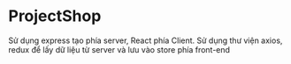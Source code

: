 # ProjectShop

Sử dụng express tạo phía server, React phía Client. Sử dụng thư viện axios, redux để lấy dữ liệu từ server và lưu vào store phía front-end 
